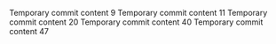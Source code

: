 Temporary commit content 9
Temporary commit content 11
Temporary commit content 20
Temporary commit content 40
Temporary commit content 47
